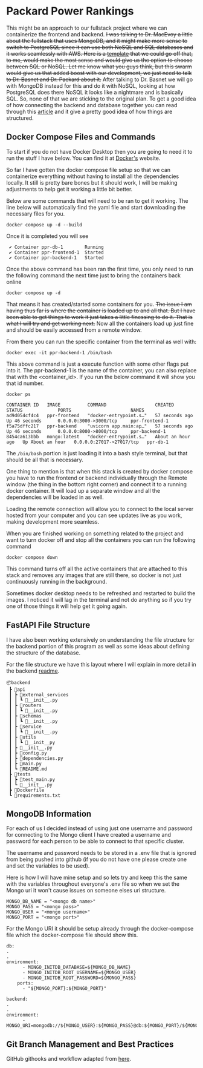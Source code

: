 # Packard Power Rankings

This might be an approach to our fullstack project where we can containerize the frontend and backend. ~~I was talking to Dr. MacEvoy a little about the fullstack that uses MongoDB, and it might make more sense to switch to PostgreSQL since it can use both NoSQL and SQL databases and it works seamlessly with AWS. Here is a [template](https://github.com/PlatonovSerg/full-stack-fastapi/tree/master) that we could go off that, to me, would make the most sense and would give us the option to choose between SQL or NoSQL. Let me know what you guys think, but this swarm would give us that added boost with our development, we just need to talk to Dr. Basnet and Dr. Packard about it.~~ After talking to Dr. Basnet we will go with MongoDB instead for this and do it with NoSQL, looking at how PostgreSQL does there NoSQL it looks like a nightmare and is basically SQL. So, none of that we are sticking to the original plan. To get a good idea of how connecting the backend and database together you can read through this [article](https://testdriven.io/blog/fastapi-mongo/) and it give a pretty good idea of how things are structured. 


## Docker Compose Files and Commands

To start if you do not have Docker Desktop then you are going to need it to run the stuff I have below. You can find it at [Docker's](https://www.docker.com/products/docker-desktop/) website.

So far I have gotten the docker compose file setup so that we can containerize everything without having to install all the dependencies locally. It still is pretty bare bones but it should work, I will be making adjustments to help get it working a little bit better. 

Below are some commands that will need to be ran to get it working. The line below will automatically find the yaml file and start downloading the necessary files for you. 

`docker compose up -d --build`

Once it is completed you will see

```
 ✔ Container ppr-db-1        Running
 ✔ Container ppr-frontend-1  Started
 ✔ Container ppr-backend-1   Started 
```

Once the above command has been ran the first time, you only need to run the following command the next time just to bring the containers back online

`docker compose up -d`

That means it has created/started some containers for you. ~~The issue I am having thus far is where the container is loaded up to and all that. But I have been able to get things to work it just takes a little finessing to do it. That is what I will try and get working next.~~ Now all the containers load up just fine and should be easily accessed from a remote window.

From there you can run the specific container from the terminal as well with:

`docker exec -it ppr-backend-1 /bin/bash`

This above command is just a execute function with some other flags put into it. The ppr-backend-1 is the name of the container, you can also replace that with the <container_id>. If you run the below command it will show you that id number.

`docker ps`

```
CONTAINER ID   IMAGE          COMMAND                  CREATED             STATUS             PORTS                      NAMES
ad9d054cf4c4   ppr-frontend   "docker-entrypoint.s…"   57 seconds ago      Up 46 seconds      0.0.0.0:3000->3000/tcp     ppr-frontend-1
f5a75dffc217   ppr-backend    "uvicorn app.main:ap…"   57 seconds ago      Up 46 seconds      0.0.0.0:8000->8000/tcp     ppr-backend-1
8454ca613bbb   mongo:latest   "docker-entrypoint.s…"   About an hour ago   Up About an hour   0.0.0.0:27017->27017/tcp   ppr-db-1
```

The `/bin/bash` portion is just loading it into a bash style terminal, but that should be all that is necessary.

One thing to mention is that when this stack is created by docker compose you have to run the frontend or backend individually through the Remote window (the thing in the bottom right corner) and connect it to a running docker container. It will load up a separate window and all the dependencies will be loaded in as well.

Loading the remote connection will allow you to connect to the local server hosted from your computer and you can see updates live as you work, making development more seamless.

When you are finished working on something related to the project and want to turn docker off and stop all the containers you can run the following command

`docker compose down`

This command turns off all the active containers that are attached to this stack and removes any images that are still there, so docker is not just continuously running in the background.

Sometimes docker desktop needs to be refreshed and restarted to build the images. I noticed it will lag in the terminal and not do anything so if you try one of those things it will help get it going again.


## FastAPI File Structure

I have also been working extensively on understanding the file structure for the backend portion of this program as well as some ideas about defining the structure of the database.


For the file structure we have this layout where I will explain in more detail in the backend [readme](https://github.com/Packard-Power-Rankings/ppr/blob/main/README.md).

```
📦backend
 ┣ 📂api
 ┃ ┣ 📂external_services
 ┃ ┃ ┗ 📜__init__.py
 ┃ ┣ 📂routers
 ┃ ┃ ┗ 📜__init__.py
 ┃ ┣ 📂schemas
 ┃ ┃ ┗ 📜__init__.py
 ┃ ┣ 📂service
 ┃ ┃ ┗ 📜__init__.py
 ┃ ┣ 📂utils
 ┃ ┃ ┗ 📜__init__py
 ┃ ┣ 📜__init__.py
 ┃ ┣ 📜config.py
 ┃ ┣ 📜dependencies.py
 ┃ ┣ 📜main.py
 ┃ ┗ 📜README.md
 ┣ 📂tests
 ┃ ┣ 📜test_main.py
 ┃ ┗ 📜__init__.py
 ┣ 📜Dockerfile
 ┗ 📜requirements.txt
```


## MongoDB Information

For each of us I decided instead of using just one username and password for connecting to the Mongo client I have created a username and password for each person to be able to connect to that specific cluster.

The username and password needs to be stored in a .env file that is ignored from being pushed into github (if you do not have one please create one and set the variables to be used). 

Here is how I will have mine setup and so lets try and keep this the same with the variables throughout everyone's .env file so when we set the Mongo uri it won't cause issues on someone elses uri structure. 

```
MONGO_DB_NAME = "<mongo db name>"
MONGO_PASS = "<mongo pass>"
MONGO_USER = "<mongo username>"
MONGO_PORT = "<mongo port>"
```

For the Mongo URI it should be setup already through the docker-compose file which the docker-compose file should show this.

```
db:
.
.
environment:
      - MONGO_INITDB_DATABASE=${MONGO_DB_NAME}
      - MONGO_INITDB_ROOT_USERNAME=${MONGO_USER}
      - MONGO_INITDB_ROOT_PASSWORD=${MONGO_PASS}
    ports:
      - "${MONGO_PORT}:${MONGO_PORT}"

backend:
.
.
environment:
      - MONGO_URI=mongodb://${MONGO_USER}:${MONGO_PASS}@db:${MONGO_PORT}/${MONGO_DB_NAME}
```


## Git Branch Management and Best Practices

GitHub githooks and workflow adapted from [here](https://github.com/rambasnet/course-container).
